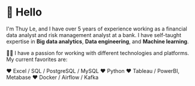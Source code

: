 # 👋 Hello

I'm Thuy Le, and I have over 5 years of experience working as a financial data analyst and risk management analyst at a bank. I have self-taught expertise in **Big data analytics**, **Data engineering**, and **Machine learning**.

🧑‍💻 I have a passion for working with different technologies and platforms. My current favorites are:

❤️ Excel / SQL / PostgreSQL / MySQL
❤️ Python 
❤️ Tableau / PowerBI, Metabase
❤️ Docker / Airflow / Kafka



<!---
ThuyLe2410/ThuyLe2410 is a ✨ special ✨ repository because its `README.md` (this file) appears on your GitHub profile.
You can click the Preview link to take a look at your changes.
--->
